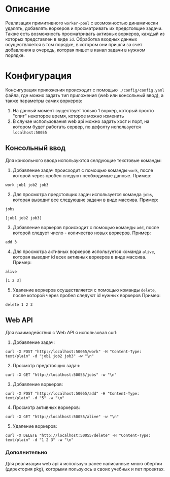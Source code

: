 # Описание

Реализация примитивного `worker-pool` с возможностью динамически удалять, добавлять воркеров и
просматривать их предстоящие задачи.
Также есть возможность просматривать активных воркеров, каждый из которых представлен в виде `id`.
Обработка входных данных осуществляется в том порядке, в котором они пришли за счет добавления в очередь, которая пишет в канал задачи в нужном порядке.


# Конфигурация

Конфигурация приложения происходит с помощью `./config/config.yaml` файла, где можно задать тип приложения (web или консольный ввод),
а также параметры самих воркеров:
1) На данный момент существует только 1 воркер, который просто "спит" некоторое время, которое можно изменить
2) В случае использования web api можно задать хост и порт, на котором будет работать сервер, по дефолту используется `localhost:50055`


## Консольный ввод

Для консольного ввода используются селдующие текстовые команды:
1) Добавление задач происходит с помощью команды `work`, после которой через пробел следуют необходимые данные.
Пример:
```
work job1 job2 job3
```
2) Для просмотра предстоящих задач используется команда `jobs`, которая выводит все следующие задачи в виде массива.
Пример:
```
jobs
```
```
[job1 job2 job3]
```
3) Добавление воркеров происходит с помощью команды `add`, после которой следует число - количество новых воркеров.
Пример:
```
add 3
```
4) Для просмотра активных воркеров используется команда `alive`, которая выводит id всех активных воркеров в виде массива.
Пример:
```
alive
```
```
[1 2 3]
```
5) Удаление воркеров осуществляется с помощью команды `delete`, после которой через пробел следуют id нужных воркеров
Пример:
```
delete 1 2 3
``` 


## Web API

Для взаимодействия с Web API я использовал curl:
1) Добавление задач:
```
curl -X POST "http://localhost:50055/work" -H "Content-Type: text/plain" -d "job1 job2 job3" -w "\n"
```
2) Просмотр предстоящих задач:
```
curl -X GET "http://localhost:50055/jobs" -w "\n"
```
3) Добавление воркеров:
```
curl -X POST "http://localhost:50055/add" -H "Content-Type: text/plain" -d "5" -w "\n"
```
4) Просмотр активных воркеров:
```
curl -X GET "http://localhost:50055/alive" -w "\n"
```
5) Удаление воркеров:
```
curl -X DELETE "http://localhost:50055/delete" -H "Content-Type: text/plain" -d "1 2 3" -w "\n"
```


### Дополнительно

Для реализации web api я использую ранее написанные мною обертки (директория pkg), которыми пользуюсь в своих учебных и пет проектах.
